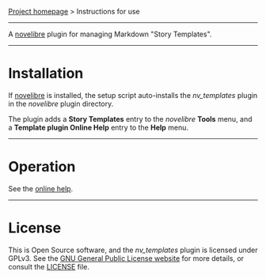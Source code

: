[Project homepage](https://github.com/peter88213/nv_templates) > Instructions for use

--- 

A [novelibre](https://github.com/peter88213/novelibre/) plugin for managing Markdown "Story Templates". 

---

# Installation

If [novelibre](https://github.com/peter88213/novelibre/) is installed, the setup script auto-installs the *nv_templates* plugin in the *novelibre* plugin directory.

The plugin adds a **Story Templates** entry to the *novelibre* **Tools** menu, and a **Template plugin Online Help** entry to the **Help** menu. 

---

# Operation

See the [online help](https://peter88213.github.io/nvhelp-en/nv_templates/).

---

# License

This is Open Source software, and the *nv_templates* plugin is licensed under GPLv3. See the
[GNU General Public License website](https://www.gnu.org/licenses/gpl-3.0.en.html) for more
details, or consult the [LICENSE](https://github.com/peter88213/nv_templates/blob/main/LICENSE) file.
